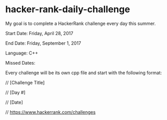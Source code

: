 # hacker-rank-daily-challenge

My goal is to complete a HackerRank challenge every day this summer.

Start Date: Friday, April 28, 2017

End Date: Friday, September 1, 2017

Language: C++

Missed Dates:

Every challenge will be its own cpp file and start with the following format:

// [Challenge Title]

// [Day #]

// [Date]

// https://www.hackerrank.com/challenges
